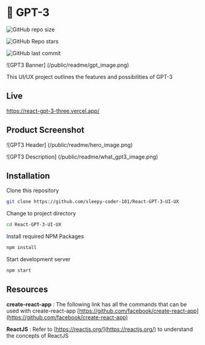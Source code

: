 # 🤖 GPT-3

![GitHub repo size](https://img.shields.io/github/repo-size/sleepy-coder-101/React-GPT-3-UI-UX?style=for-the-badge)

![GitHub Repo stars](https://img.shields.io/github/stars/sleepy-coder-101/React-GPT-3-UI-UX?style=for-the-badge)

![GitHub last commit](https://img.shields.io/github/last-commit/sleepy-coder-101/React-GPT-3-UI-UX?style=for-the-badge)

![GPT3 Banner] (/public/readme/gpt_image.png)

This UI/UX project outlines the features and possibilities of GPT-3

## Live

https://react-gpt-3-three.vercel.app/

## Product Screenshot

![GPT3 Header] (/public/readme/hero_image.png)

![GPT3 Description] (/public/readme/what_gpt3_image.png)

## Installation

Clone this repository

```bash
git clone https://github.com/sleepy-coder-101/React-GPT-3-UI-UX
```

Change to project directory

```bash
cd React-GPT-3-UI-UX
```

Install required NPM Packages

```bash
npm install
```

Start development server

```bash
npm start
```

## Resources

**create-react-app** : The following link has all the commands that can be used with create-react-app [https://github.com/facebook/create-react-app](https://github.com/facebook/create-react-app)

**ReactJS** : Refer to [https://reactjs.org/](https://reactjs.org/) to understand the concepts of ReactJS
